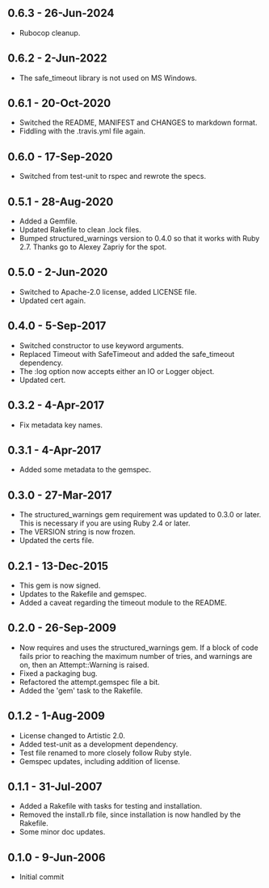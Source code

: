 ## 0.6.3 - 26-Jun-2024
* Rubocop cleanup.

## 0.6.2 - 2-Jun-2022
* The safe_timeout library is not used on MS Windows.

## 0.6.1 - 20-Oct-2020
* Switched the README, MANIFEST and CHANGES to markdown format.
* Fiddling with the .travis.yml file again.

## 0.6.0 - 17-Sep-2020

* Switched from test-unit to rspec and rewrote the specs.

## 0.5.1 - 28-Aug-2020

* Added a Gemfile.
* Updated Rakefile to clean .lock files.
* Bumped structured_warnings version to 0.4.0 so that it works with Ruby 2.7.
  Thanks go to Alexey Zapriy for the spot.

## 0.5.0 - 2-Jun-2020

* Switched to Apache-2.0 license, added LICENSE file.
* Updated cert again.

## 0.4.0 - 5-Sep-2017

* Switched constructor to use keyword arguments.
* Replaced Timeout with SafeTimeout and added the safe_timeout dependency.
* The :log option now accepts either an IO or Logger object.
* Updated cert.

## 0.3.2 - 4-Apr-2017

* Fix metadata key names.

## 0.3.1 - 4-Apr-2017

* Added some metadata to the gemspec.

## 0.3.0 - 27-Mar-2017

* The structured_warnings gem requirement was updated to 0.3.0 or later. This
  is necessary if you are using Ruby 2.4 or later.
* The VERSION string is now frozen.
* Updated the certs file.

## 0.2.1 - 13-Dec-2015

* This gem is now signed.
* Updates to the Rakefile and gemspec.
* Added a caveat regarding the timeout module to the README.

## 0.2.0 - 26-Sep-2009

* Now requires and uses the structured_warnings gem. If a block of code fails
  prior to reaching the maximum number of tries, and warnings are on, then
  an Attempt::Warning is raised.
* Fixed a packaging bug.
* Refactored the attempt.gemspec file a bit.
* Added the 'gem' task to the Rakefile.

## 0.1.2 - 1-Aug-2009

* License changed to Artistic 2.0.
* Added test-unit as a development dependency.
* Test file renamed to more closely follow Ruby style.
* Gemspec updates, including addition of license.

## 0.1.1 - 31-Jul-2007

* Added a Rakefile with tasks for testing and installation.
* Removed the install.rb file, since installation is now handled by the Rakefile.
* Some minor doc updates.

## 0.1.0 - 9-Jun-2006

* Initial commit
